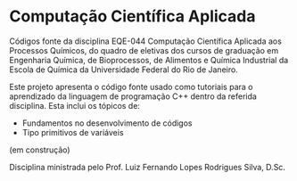 # Computação Científica Aplicada
Códigos fonte da disciplina EQE-044 Computação Científica Aplicada aos Processos Químicos, do quadro de eletivas dos cursos de graduação em Engenharia Química, de Bioprocessos, de Alimentos e Química Industrial da Escola de Química da Universidade Federal do Rio de Janeiro.

Este projeto apresenta o código fonte usado como tutoriais para o aprendizado da linguagem de programação C++ dentro da referida disciplina. Esta inclui os tópicos de:

  * Fundamentos no desenvolvimento de códigos
  * Tipo primitivos de variáveis

  (em construção)
  
  
Disciplina ministrada pelo Prof. Luiz Fernando Lopes Rodrigues Silva, D.Sc.
